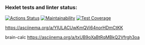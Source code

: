 ### Hexlet tests and linter status:
[![Actions Status](https://github.com/Tka4enkoKV/frontend-project-44/workflows/hexlet-check/badge.svg)](https://github.com/Tka4enkoKV/frontend-project-44/actions)
[![Maintainability](https://api.codeclimate.com/v1/badges/2cde5fd0ccb5f547afb6/maintainability)](https://codeclimate.com/github/Tka4enkoKV/frontend-project-44/maintainability)
[![Test Coverage](https://api.codeclimate.com/v1/badges/2cde5fd0ccb5f547afb6/test_coverage)](https://codeclimate.com/github/Tka4enkoKV/frontend-project-44/test_coverage)

https://asciinema.org/a/YIULACUwKmQVi64norHDmCtKK

brain-calc
https://asciinema.org/a/txUB9oXaBtRqMBkQ2Vfrgh3oa
